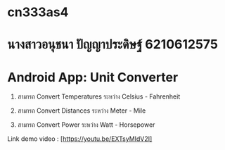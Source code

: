 # cn333as4
# นางสาวอนุชนา ปัญญาประดิษฐ์ 6210612575
# Android App: Unit Converter 

1. สามารถ Convert Temperatures ระหว่าง Celsius - Fahrenheit

2. สามารถ Convert Distances ระหว่าง Meter - Mile

3. สามารถ Convert Power ระหว่าง Watt - Horsepower

Link demo video : [https://youtu.be/EXTsyMIdV2I]
